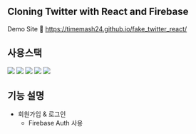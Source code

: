 ## Cloning Twitter with React and Firebase
Demo Site 🔗 https://timemash24.github.io/fake_twitter_react/

## 사용스택
<img src="https://img.shields.io/badge/Firebase 9.10.0-lightgrey?style=for-the-badge&logo=firebase&logoColor=FFCA28" margin='5px'/> <img src="https://img.shields.io/badge/React 18.2.0-61DAFB?style=for-the-badge&logo=react&logoColor=white"/> <img src="https://img.shields.io/badge/Javascript-F7DF1E?style=for-the-badge&logo=javascript&logoColor=F7DF1E"/> <img src="https://img.shields.io/badge/HTML5-E34F26?style=flat-square&logo=html5&logoColor=E34F26"/> <img src="https://img.shields.io/badge/CSS3-572B6?style=for-the-badge&logo=css3&logoColor=572B6"/>

## 기능 설명
- 회원가입 & 로그인
  - Firebase Auth 사용
